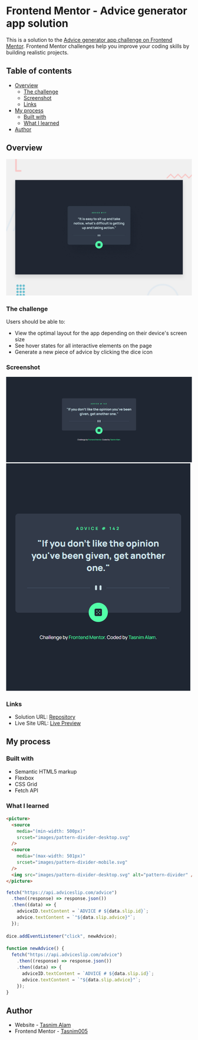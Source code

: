 # Frontend Mentor - Advice generator app solution

This is a solution to the [Advice generator app challenge on Frontend Mentor](https://www.frontendmentor.io/challenges/advice-generator-app-QdUG-13db). Frontend Mentor challenges help you improve your coding skills by building realistic projects.

## Table of contents

- [Overview](#overview)
  - [The challenge](#the-challenge)
  - [Screenshot](#screenshot)
  - [Links](#links)
- [My process](#my-process)
  - [Built with](#built-with)
  - [What I learned](#what-i-learned)
- [Author](#author)

## Overview

![Design preview for the Advice generator app coding challenge](./design/desktop-preview.jpg)

### The challenge

Users should be able to:

- View the optimal layout for the app depending on their device's screen size
- See hover states for all interactive elements on the page
- Generate a new piece of advice by clicking the dice icon

### Screenshot

![](images/preview-desktop.png)
![](images/preview-mobile.png)

### Links

- Solution URL: [Repository](https://github.com/Tasnim005/Advice-generator-app)
- Live Site URL: [Live Preview](https://tasnim005.github.io/Advice-generator-app/)

## My process

### Built with

- Semantic HTML5 markup
- Flexbox
- CSS Grid
- Fetch API

### What I learned

````html
<picture>
  <source
    media="(min-width: 500px)"
    srcset="images/pattern-divider-desktop.svg"
  />
  <source
    media="(max-width: 501px)"
    srcset="images/pattern-divider-mobile.svg"
  />
  <img src="images/pattern-divider-desktop.svg" alt="pattern-divider" />
</picture>
````

```js
fetch("https://api.adviceslip.com/advice")
  .then((response) => response.json())
  .then((data) => {
    adviceID.textContent = `ADVICE # ${data.slip.id}`;
    advice.textContent = `"${data.slip.advice}"`;
  });

dice.addEventListener("click", newAdvice);

function newAdvice() {
  fetch("https://api.adviceslip.com/advice")
    .then((response) => response.json())
    .then((data) => {
      adviceID.textContent = `ADVICE # ${data.slip.id}`;
      advice.textContent = `"${data.slip.advice}"`;
    });
}

```

## Author
- Website - [Tasnim Alam](https://github.com/Tasnim005)
- Frontend Mentor - [Tasnim005](https://www.frontendmentor.io/profile/Tasnim005)

